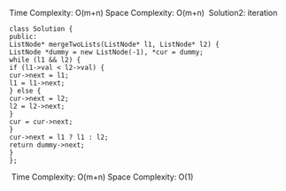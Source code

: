 Time Complexity: O(m+n)
Space Complexity: O(m+n)
​
Solution2: iteration
```
class Solution {
public:
ListNode* mergeTwoLists(ListNode* l1, ListNode* l2) {
ListNode *dummy = new ListNode(-1), *cur = dummy;
while (l1 && l2) {
if (l1->val < l2->val) {
cur->next = l1;
l1 = l1->next;
} else {
cur->next = l2;
l2 = l2->next;
}
cur = cur->next;
}
cur->next = l1 ? l1 : l2;
return dummy->next;
}
};
```
​
Time Complexity: O(m+n)
Space Complexity: O(1)